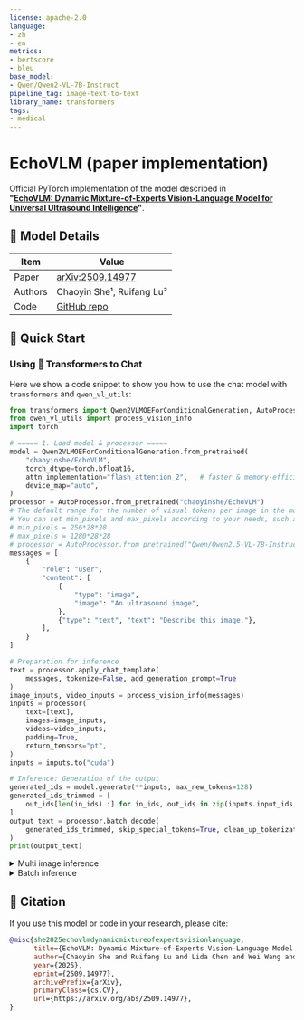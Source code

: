 ```yaml
---
license: apache-2.0
language:
- zh
- en
metrics:
- bertscore
- bleu
base_model:
- Qwen/Qwen2-VL-7B-Instruct
pipeline_tag: image-text-to-text
library_name: transformers
tags:
- medical
---
```




# EchoVLM (paper implementation)

Official PyTorch implementation of the model described in  
**"[EchoVLM: Dynamic Mixture-of-Experts Vision-Language Model for Universal Ultrasound Intelligence](https://arxiv.org/abs/2509.14977)"**.

## 🤖 Model Details

| Item        | Value                                           |
|-------------|-------------------------------------------------|
| Paper       | [arXiv:2509.14977](https://arxiv.org/abs/2509.14977) |
| Authors     | Chaoyin She¹, Ruifang Lu²                        |
| Code        | [GitHub repo](https://github.com/Asunatan/EchoVLM) |

## 🚀 Quick Start
### Using 🤗  Transformers to Chat

Here we show a code snippet to show you how to use the chat model with `transformers` and `qwen_vl_utils`:

```python
from transformers import Qwen2VLMOEForConditionalGeneration, AutoProcessor
from qwen_vl_utils import process_vision_info
import torch

# ===== 1. Load model & processor =====
model = Qwen2VLMOEForConditionalGeneration.from_pretrained(
    "chaoyinshe/EchoVLM",
    torch_dtype=torch.bfloat16,
    attn_implementation="flash_attention_2",   # faster & memory-efficient
    device_map="auto",
)
processor = AutoProcessor.from_pretrained("chaoyinshe/EchoVLM")
# The default range for the number of visual tokens per image in the model is 4-16384.
# You can set min_pixels and max_pixels according to your needs, such as a token range of 256-1280, to balance performance and cost.
# min_pixels = 256*28*28
# max_pixels = 1280*28*28
# processor = AutoProcessor.from_pretrained("Qwen/Qwen2.5-VL-7B-Instruct", min_pixels=min_pixels, max_pixels=max_pixels)
messages = [
    {
        "role": "user",
        "content": [
            {
                "type": "image",
                "image": "An ultrasound image",
            },
            {"type": "text", "text": "Describe this image."},
        ],
    }
]

# Preparation for inference
text = processor.apply_chat_template(
    messages, tokenize=False, add_generation_prompt=True
)
image_inputs, video_inputs = process_vision_info(messages)
inputs = processor(
    text=[text],
    images=image_inputs,
    videos=video_inputs,
    padding=True,
    return_tensors="pt",
)
inputs = inputs.to("cuda")

# Inference: Generation of the output
generated_ids = model.generate(**inputs, max_new_tokens=128)
generated_ids_trimmed = [
    out_ids[len(in_ids) :] for in_ids, out_ids in zip(inputs.input_ids, generated_ids)
]
output_text = processor.batch_decode(
    generated_ids_trimmed, skip_special_tokens=True, clean_up_tokenization_spaces=False
)
print(output_text)
```
<details>
<summary>Multi image inference</summary>

```python
# Messages containing multiple images and a text query
messages = [
    {
        "role": "user",
        "content": [
            {"type": "image", "image": "ultrasound image 1"},
            {"type": "image", "image": "ultrasound image 2"},
            {"type": "text", "text": "帮我给出超声报告"},
        ],
    }
]

# Preparation for inference
text = processor.apply_chat_template(
    messages, tokenize=False, add_generation_prompt=True
)
image_inputs, video_inputs = process_vision_info(messages)
inputs = processor(
    text=[text],
    images=image_inputs,
    videos=video_inputs,
    padding=True,
    return_tensors="pt",
)
inputs = inputs.to("cuda")

# Inference
generated_ids = model.generate(**inputs, max_new_tokens=128)
generated_ids_trimmed = [
    out_ids[len(in_ids) :] for in_ids, out_ids in zip(inputs.input_ids, generated_ids)
]
output_text = processor.batch_decode(
    generated_ids_trimmed, skip_special_tokens=True, clean_up_tokenization_spaces=False
)
print(output_text)
```
</details>
<details>
<summary>Batch inference</summary>

```python
# Sample messages for batch inference
messages1 = [
    {
        "role": "user",
        "content": [
            {"type": "image", "image": "file:///path/to/image1.jpg"},
            {"type": "image", "image": "file:///path/to/image2.jpg"},
            {"type": "text", "text": "This patient has a hypoechoic nodule in the left breast. What is the next step in treatment?"},
        ],
    }
]
messages2 = [
    {"role": "system", "content": "You are a helpful assistant."},
    {"role": "user", "content": "Who are you?"},
]
# Combine messages for batch processing
messages = [messages1, messages2]

# Preparation for batch inference
texts = [
    processor.apply_chat_template(msg, tokenize=False, add_generation_prompt=True)
    for msg in messages
]
image_inputs, video_inputs = process_vision_info(messages)
inputs = processor(
    text=texts,
    images=image_inputs,
    videos=video_inputs,
    padding=True,
    return_tensors="pt",
)
inputs = inputs.to("cuda")

# Batch Inference
generated_ids = model.generate(**inputs, max_new_tokens=128)
generated_ids_trimmed = [
    out_ids[len(in_ids) :] for in_ids, out_ids in zip(inputs.input_ids, generated_ids)
]
output_texts = processor.batch_decode(
    generated_ids_trimmed, skip_special_tokens=True, clean_up_tokenization_spaces=False
)
print(output_texts)
```
</details>

## 📌 Citation

If you use this model or code in your research, please cite:

```bibtex
@misc{she2025echovlmdynamicmixtureofexpertsvisionlanguage,
      title={EchoVLM: Dynamic Mixture-of-Experts Vision-Language Model for Universal Ultrasound Intelligence}, 
      author={Chaoyin She and Ruifang Lu and Lida Chen and Wei Wang and Qinghua Huang},
      year={2025},
      eprint={2509.14977},
      archivePrefix={arXiv},
      primaryClass={cs.CV},
      url={https://arxiv.org/abs/2509.14977}, 
}
